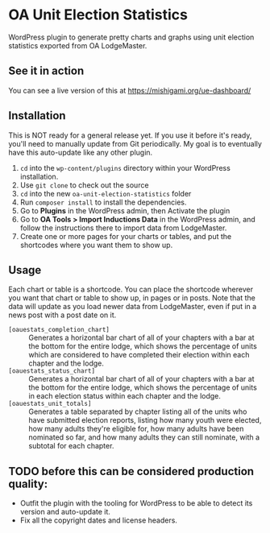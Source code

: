 # OA Unit Election Statistics

WordPress plugin to generate pretty charts and graphs using unit election statistics exported from OA LodgeMaster.

## See it in action

You can see a live version of this at https://mishigami.org/ue-dashboard/

## Installation

This is NOT ready for a general release yet. If you use it before it's ready, you'll need to manually update from Git periodically. My goal is to eventually have this auto-update like any other plugin.

1. `cd` into the `wp-content/plugins` directory within your WordPress installation.
1. Use `git clone` to check out the source
1. `cd` into the new `oa-unit-election-statistics` folder
1. Run `composer install` to install the dependencies.
1. Go to **Plugins** in the WordPress admin, then Activate the plugin
1. Go to **OA Tools > Import Inductions Data** in the WordPress admin, and follow the instructions there to import data from LodgeMaster.
1. Create one or more pages for your charts or tables, and put the shortcodes where you want them to show up.

## Usage

Each chart or table is a shortcode. You can place the shortcode wherever you want that chart or table to show up, in pages or in posts.  Note that the data will update as you load newer data from LodgeMaster, even if put in a news post with a post date on it.
<dl>
<dt><code>[oauestats_completion_chart]</code></dt>
<dd>Generates a horizontal bar chart of all of your chapters with a bar at the bottom for the entire lodge, which shows the percentage of units which are considered to have completed their election within each chapter and the lodge.</dd>
<dt><code>[oauestats_status_chart]</code></dt>
<dd>Generates a horizontal bar chart of all of your chapters with a bar at the bottom for the entire lodge, which shows the percentage of units in each election status within each chapter and the lodge.</dd>
<dt><code>[oauestats_unit_totals]</code></dt>
<dd>Generates a table separated by chapter listing all of the units who have submitted election reports, listing how many youth were elected, how many adults they're eligible for, how many adults have been nominated so far, and how many adults they can still nominate, with a subtotal for each chapter.</dd>
</dl>

## TODO before this can be considered production quality:

* Outfit the plugin with the tooling for WordPress to be able to detect its version and auto-update it.
* Fix all the copyright dates and license headers.
